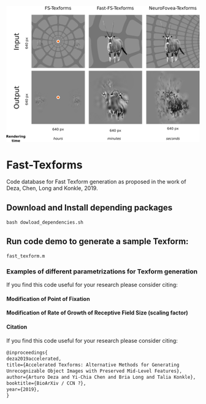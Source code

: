 <img src="https://github.com/ArturoDeza/Fast-Texforms/blob/master/TexForms_Comparison.png" width="800">


# Fast-Texforms

Code database for Fast Texform generation as proposed in the work of Deza, Chen, Long and Konkle, 2019.

## Download and Install depending packages



```
bash dowload_dependencies.sh
```

## Run code demo to generate a sample Texform:

```
fast_texform.m 
```

### Examples of different parametrizations for Texform generation

If you find this code useful for your research please consider citing:

#### Modification of Point of Fixation

#### Modification of Rate of Growth of Receptive Field Size (scaling factor)




#### Citation
If you find this code useful for your research please consider citing:

```
@inproceedings{
deza2019accelerated,
title={Accelerated Texforms: Alternative Methods for Generating Unrecognizable Object Images with Preserved Mid-Level Features},
author={Arturo Deza and Yi-Chia Chen and Bria Long and Talia Konkle},
booktitle={BioArXiv / CCN ?},
year={2019},
}
```
